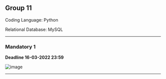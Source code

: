 ## Group 11

Coding Language: Python

Relational Database: MySQL

---

### Mandatory 1 
**Deadline 16-03-2022 23:59**

![image](https://user-images.githubusercontent.com/89907196/154810768-b7d94e8c-58fe-4ba3-8809-cbc81cb52a2b.png)

---


